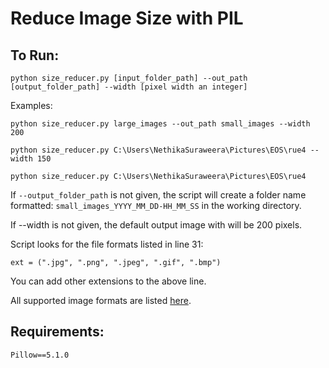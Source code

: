  # Reduce Image Size with PIL

 ## To Run:

```python size_reducer.py [input_folder_path] --out_path [output_folder_path] --width [pixel width an integer]``` 

 Examples:

 ```python size_reducer.py large_images --out_path small_images --width 200```

 ```python size_reducer.py C:\Users\NethikaSuraweera\Pictures\EOS\rue4 --width 150```
 
 ```python size_reducer.py C:\Users\NethikaSuraweera\Pictures\EOS\rue4```
  
  
If ```--output_folder_path``` is not given, the script will create a folder name formatted: ```small_images_YYYY_MM_DD-HH_MM_SS``` in the working directory.

If --width is not given, the default output image with will be 200 pixels.


Script looks for the file formats listed in line 31:

```ext = (".jpg", ".png", ".jpeg", ".gif", ".bmp")```

You can add other extensions to the above line. 

All supported image formats are listed [here](http://pillow.readthedocs.io/en/4.1.x/handbook/image-file-formats.html).

## Requirements:

```
Pillow==5.1.0

```



 
